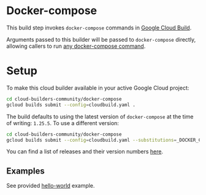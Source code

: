 # Docker-compose

This build step invokes `docker-compose` commands in [Google Cloud Build](cloud.google.com/cloud-build/).

Arguments passed to this builder will be passed to `docker-compose` directly,
allowing callers to run [any docker-compose
command](https://docs.docker.com/compose/reference/overview/).


# Setup

To make this cloud builder available in your active Google Cloud project:
```bash
cd cloud-builders-community/docker-compose
gcloud builds submit --config=cloudbuild.yaml .
```

The build defaults to using the latest version of `docker-compose` at the time of writing: `1.25.5`. To use a different version:
```bash
cd cloud-builders-community/docker-compose
gcloud builds submit --config=cloudbuild.yaml --substitutions=_DOCKER_COMPOSE_VERSION="1.24.0"
```

You can find a list of releases and their version numbers [here](https://github.com/docker/compose/releases).

## Examples

See provided [hello-world](./examples/hello-world/) example.

